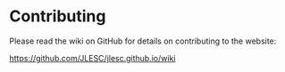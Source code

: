 # Contributing

Please read the wiki on GitHub for details on contributing to the website:

https://github.com/JLESC/jlesc.github.io/wiki

